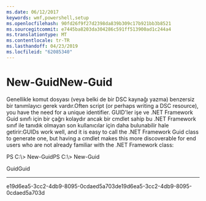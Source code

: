 ```yaml
---
ms.date: 06/12/2017
keywords: wmf,powershell,setup
ms.openlocfilehash: 90fd26f9f27d2398da839b309c17b921bb3b8521
ms.sourcegitcommit: e7445ba8203da304286c591ff513900ad1c244a4
ms.translationtype: MT
ms.contentlocale: tr-TR
ms.lasthandoff: 04/23/2019
ms.locfileid: "62085340"
---
```

# <a name="new-guid"></a><span data-ttu-id="b1a9c-102">New-Guid</span><span class="sxs-lookup"><span data-stu-id="b1a9c-102">New-Guid</span></span>
<span data-ttu-id="b1a9c-103">Genellikle komut dosyası (veya belki de bir DSC kaynağı yazma) benzersiz bir tanımlayıcı gerek vardır.</span><span class="sxs-lookup"><span data-stu-id="b1a9c-103">Often script (or perhaps writing a DSC resource), you have the need for a unique identifier.</span></span> <span data-ttu-id="b1a9c-104">GUID'ler işe ve .NET Framework Guid sınıfı için bir çağrı kolaydır ancak bir cmdlet sahip bu .NET Framework sınıf ile tanıdık olmayan son kullanıcılar için daha bulunabilir hale getirir:</span><span class="sxs-lookup"><span data-stu-id="b1a9c-104">GUIDs work well, and it is easy to call the .NET Framework Guid class to generate one, but having a cmdlet makes this more discoverable for end users who are not already familiar with the .NET Framework class:</span></span>

<span data-ttu-id="b1a9c-105">PS C:\\&gt; New-Guid</span><span class="sxs-lookup"><span data-stu-id="b1a9c-105">PS C:\\&gt; New-Guid</span></span>

<span data-ttu-id="b1a9c-106">Guid</span><span class="sxs-lookup"><span data-stu-id="b1a9c-106">Guid</span></span>

----

<span data-ttu-id="b1a9c-107">e19d6ea5-3cc2-4db9-8095-0cdaed5a703d</span><span class="sxs-lookup"><span data-stu-id="b1a9c-107">e19d6ea5-3cc2-4db9-8095-0cdaed5a703d</span></span>
